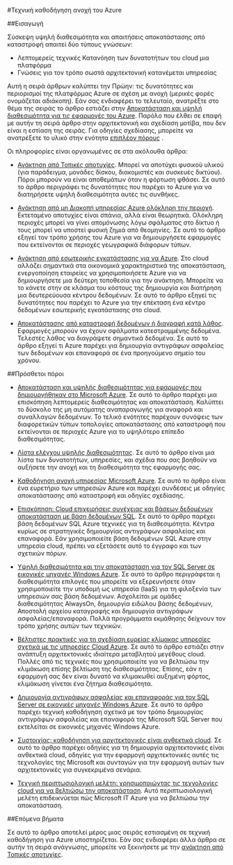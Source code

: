 <properties
   pageTitle="Ευρετήριο τεχνική καθοδήγηση ανοχή | Microsoft Azure"
   description="Ευρετήριο τεχνικά άρθρα στην κατανόηση και σχεδίαση είναι ανθεκτικά, ιδιαίτερα διαθέσιμη, ανοχή εφαρμογές, καθώς και σχεδιασμό για καταστροφή αποκατάστασης και επιχειρήσεις συνέχειας"
   services=""
   documentationCenter="na"
   authors="adamglick"
   manager="saladki"
   editor=""/>

<tags
   ms.service="resiliency"
   ms.devlang="na"
   ms.topic="article"
   ms.tgt_pltfrm="na"
   ms.workload="na"
   ms.date="08/18/2016"
   ms.author="aglick"/>

#<a name="azure-resiliency-technical-guidance"></a>Τεχνική καθοδήγηση ανοχή του Azure

##<a name="introduction"></a>Εισαγωγή

Σύσκεψη υψηλή διαθεσιμότητα και απαιτήσεις αποκατάστασης από καταστροφή απαιτεί δύο τύπους γνώσεων:

- Λεπτομερείς τεχνικές Κατανόηση των δυνατοτήτων του cloud μια πλατφόρμα
- Γνώσεις για τον τρόπο σωστά αρχιτεκτονική κατανέμεται υπηρεσίας

Αυτή η σειρά άρθρων καλύπτει την Πρώην: τις δυνατότητες και περιορισμοί της πλατφόρμας Azure σε σχέση με ανοχή (μερικές φορές ονομάζεται αδιάκοπη). Εάν σας ενδιαφέρει το τελευταίο, ανατρέξτε στο θέμα της σειράς το άρθρο εστιάζει στην [Αποκατάσταση και υψηλή διαθεσιμότητα για τις εφαρμογές του Azure](https://aka.ms/drtechguide). Παρόλο που έλθει σε επαφή με αυτήν τη σειρά άρθρο στην αρχιτεκτονική και σχεδίαση μοτίβα, που δεν είναι η εστίαση της σειράς. Για οδηγίες σχεδίασης, μπορείτε να ανατρέξετε το υλικό στην ενότητα [επιπλέον πόρους](#additional-resources) .

Οι πληροφορίες είναι οργανωμένες σε στα ακόλουθα άρθρα:

- [Ανάκτηση από Τοπικές αποτυχίες](resiliency-technical-guidance-recovery-local-failures.md).
Μπορεί να αποτύχει φυσικού υλικού (για παράδειγμα, μονάδες δίσκου, διακομιστές και συσκευές δικτύου). Πόροι μπορούν να είναι αποθεμάτων όταν η φόρτωση φθάσει. Σε αυτό το άρθρο περιγράφει τις δυνατότητες που παρέχει το Azure για να διατηρήσετε υψηλή διαθεσιμότητα αυτές τις συνθήκες.

- [Ανάκτηση από μη Διακοπή υπηρεσίας Azure ολόκληρη την περιοχή](resiliency-technical-guidance-recovery-loss-azure-region.md).
Εκτεταμένο αποτυχίες είναι σπάνια, αλλά είναι θεωρητικά. Ολόκληρη περιοχές μπορεί να γίνει απομόνωσης λόγω σφάλματος στο δίκτυο ή τους μπορεί να υποστεί φυσική ζημιά από θεομηνίες. Σε αυτό το άρθρο εξηγεί τον τρόπο χρήσης του Azure για να δημιουργήσετε εφαρμογές που εκτείνονται σε περιοχές γεωγραφικά διάφορων τύπων.

- [Ανάκτηση από εσωτερικής εγκατάστασης για να Azure](resiliency-technical-guidance-recovery-on-premises-azure.md).
Στο cloud αλλάζει σημαντικά στα οικονομικά χαρακτηριστικά της αποκατάσταση, ενεργοποίηση εταιρείες να χρησιμοποιήσετε Azure για να δημιουργήσετε μια δεύτερη τοποθεσία για την ανάκτηση. Μπορείτε να το κάνετε στην σε κλάσμα του κόστους της δημιουργία και διατήρηση μια δευτερεύουσα κέντρου δεδομένων. Σε αυτό το άρθρο εξηγεί τις δυνατότητες που παρέχει το Azure για την επέκταση ένα κέντρο δεδομένων εσωτερικής εγκατάστασης στο cloud.

- [Αποκατάστασης από καταστροφή δεδομένων ή διαγραφή κατά λάθος](resiliency-technical-guidance-recovery-data-corruption.md).
Εφαρμογές μπορούν να έχουν σφάλματα κατεστραμμένης δεδομένα. Τελεστές λάθος να διαγράψετε σημαντικά δεδομένα. Σε αυτό το άρθρο εξηγεί τι Azure παρέχει για δημιουργία αντιγράφων ασφαλείας των δεδομένων και επαναφορά σε ένα προηγούμενο σημείο του χρόνου.

##<a name="additional-resources"></a>Πρόσθετοι πόροι

- [Αποκατάσταση και υψηλής διαθεσιμότητας για εφαρμογές που δημιουργήθηκαν στο Microsoft Azure](resiliency-disaster-recovery-high-availability-azure-applications.md).
Σε αυτό το άρθρο παρέχει μια επισκόπηση λεπτομερείς διαθεσιμότητας και αποκατάσταση. Καλύπτει το δύσκολο της μη αυτόματης αναπαραγωγής για αναφορά και συναλλαγών δεδομένων. Το τελικό ενότητες παρέχουν συνόψεις των διαφορετικών τύπων τοπολογίες αποκατάστασης από καταστροφή που εκτείνονται σε περιοχές Azure για το υψηλότερο επίπεδο διαθεσιμότητας.

- [Λίστα ελέγχου υψηλής διαθεσιμότητας](resiliency-high-availability-checklist.md).
Σε αυτό το άρθρο είναι μια λίστα των δυνατοτήτων, υπηρεσίες, και σχέδια που σας βοηθούν να αυξήσετε την ανοχή και τη διαθεσιμότητα της εφαρμογής σας.

- [Καθοδήγηση ανοχή υπηρεσίας Microsoft Azure](resiliency-service-guidance-index.md).
Σε αυτό το άρθρο είναι ένα ευρετήριο των υπηρεσιών Azure και παρέχει συνδέσεις με οδηγίες αποκατάστασης από καταστροφή και οδηγίες σχεδίασης.

- [Επισκόπηση: Cloud επιχειρήσεις συνέχειας και βάσεων δεδομένων αποκατάσταση με βάση δεδομένων SQL](../sql-database/sql-database-business-continuity.md).
Σε αυτό το άρθρο παρέχει βάση δεδομένων SQL Azure τεχνικές για τη διαθεσιμότητα. Κέντρα κυρίως σε στρατηγικές δημιουργίας αντιγράφων ασφαλείας και επαναφορά. Εάν χρησιμοποιείτε βάση δεδομένων SQL Azure στην υπηρεσία cloud, πρέπει να εξετάσετε αυτό το έγγραφο και των σχετικών πόρων.

- [Υψηλή διαθεσιμότητα και την αποκατάσταση για τον SQL Server σε εικονικές μηχανές Windows Azure](../virtual-machines/virtual-machines-windows-sql-high-availability-dr.md).
Σε αυτό το άρθρο περιγράφεται η διαθεσιμότητα επιλογές που μπορείτε να εξερευνήσετε όταν χρησιμοποιείτε την υποδομή ως υπηρεσία (IaaS) για τη φιλοξενία των υπηρεσιών σας βάση δεδομένων. Ασχολείται με ομάδες διαθεσιμότητας AlwaysOn, δημιουργία ειδώλου βάσης δεδομένων, Αποστολή αρχείου καταγραφής και δημιουργία αντιγράφων ασφαλείας/επαναφορά. Πολλά προγράμματα εκμάθησης δείχνουν τον τρόπο χρήσης αυτών των τεχνικών.

- [Βέλτιστες πρακτικές για τη σχεδίαση ευρείας κλίμακας υπηρεσίες σχετικά με τις υπηρεσίες Cloud Azure](https://azure.microsoft.com//blog/best-practices-for-designing-large-scale-services-on-windows-azure/).
Σε αυτό το άρθρο εστιάζει στην ανάπτυξη αρχιτεκτονικές ιδιαίτερα μεταβλητού μεγέθους cloud. Πολλές από τις τεχνικές που χρησιμοποιείτε για να βελτιώσω την κλιμάκωση επίσης βελτίωση της διαθεσιμότητας. Επίσης, εάν η εφαρμογή σας δεν είναι δυνατό να κλιμακωθεί αυξημένη φόρτος, κλιμάκωση γίνεται ένα ζήτημα διαθεσιμότητα.

- [Δημιουργία αντιγράφων ασφαλείας και επαναφοράς για τον SQL Server σε εικονικές μηχανές Windows Azure](../virtual-machines/virtual-machines-windows-sql-backup-recovery.md).
Σε αυτό το άρθρο παρέχει τεχνική καθοδήγηση σχετικά με τον τρόπο δημιουργίας αντιγράφων ασφαλείας και επαναφορά της Microsoft SQL Server που εκτελείται σε εικονικές μηχανές Windows Azure.

- [Συστοιχίας: καθοδήγηση για αρχιτεκτονικές είναι ανθεκτικά cloud](https://channel9.msdn.com/Series/FailSafe).
Σε αυτό το άρθρο παρέχει οδηγίες για τη δημιουργία αρχιτεκτονικές είναι ανθεκτικά cloud, οδηγίες για την εφαρμογή αρχιτεκτονικές αυτές τις τεχνολογίες της Microsoft και συνταγών για την εφαρμογή αυτών των αρχιτεκτονικές για συγκεκριμένα σενάρια.

- [Τεχνική περιπτωσιολογική μελέτη: χρησιμοποιώντας τις τεχνολογίες cloud για να βελτιώσω την αποκατάσταση](https://www.microsoft.com/itshowcase/Article/Content/737/Using-cloud-technologies-to-improve-disaster-recovery).
Αυτό περιπτωσιολογική μελέτη επιδεικνύεται πώς Microsoft IT Azure για να βελτιώσω την αποκατάσταση.

##<a name="next-steps"></a>Επόμενα βήματα

Σε αυτό το άρθρο αποτελεί μέρος μιας σειράς εστιασμένη σε τεχνική καθοδήγηση για Azure υποστηρίζεται. Εάν σας ενδιαφέρει άλλα άρθρα σε αυτήν τη σειρά ανάγνωσης, μπορείτε να ξεκινήσετε με την [ανάκτηση από Τοπικές αποτυχίες](resiliency-technical-guidance-recovery-local-failures.md).
